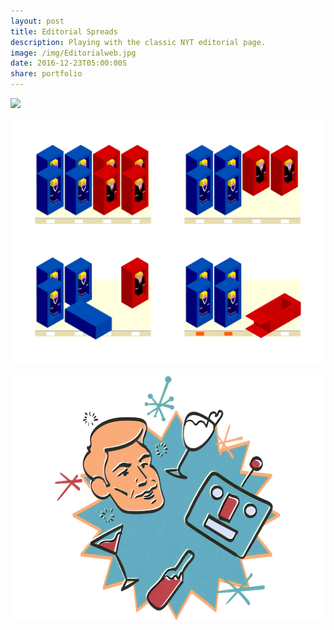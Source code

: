 ```yaml
---
layout: post
title: Editorial Spreads
description: Playing with the classic NYT editorial page.
image: /img/Editorialweb.jpg
date: 2016-12-23T05:00:00S
share: portfolio 
---
```

<img class="col three" src="/img/Editorial2.png">
<div class="col three caption">
&nbsp;
</div>

<img class="col three" src="/img/Editorial3.png">
<div class="col three caption">
&nbsp;
</div>

<img class="col three" src="/img/Editorial1.png">
<div class="col three caption">
&nbsp;
</div>
